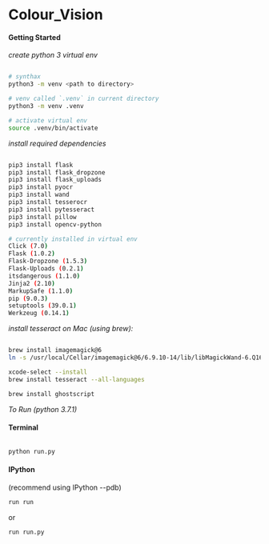 # Colour_Vision

#### Getting Started

*create python 3 virtual env*
```bash

# synthax
python3 -m venv <path to directory>

# venv called `.venv` in current directory
python3 -m venv .venv

# activate virtual env
source .venv/bin/activate

```

*install required dependencies*
```bash

pip3 install flask
pip3 install flask_dropzone 
pip3 install flask_uploads
pip3 install pyocr
pip3 install wand
pip3 install tesserocr
pip3 install pytesseract
pip3 install pillow
pip3 install opencv-python

# currently installed in virtual env
Click (7.0)
Flask (1.0.2)
Flask-Dropzone (1.5.3)
Flask-Uploads (0.2.1)
itsdangerous (1.1.0)
Jinja2 (2.10)
MarkupSafe (1.1.0)
pip (9.0.3)
setuptools (39.0.1)
Werkzeug (0.14.1)

```

*install tesseract on Mac (using brew):*
```bash

brew install imagemagick@6
ln -s /usr/local/Cellar/imagemagick@6/6.9.10-14/lib/libMagickWand-6.Q16.6.dylib  /usr/local/lib/libMagickWand.dylib

xcode-select --install
brew install tesseract --all-languages

brew install ghostscript

```


*To Run (python 3.7.1)*

#### Terminal ####
```bash

python run.py 

```
#### IPython #### 
(recommend using IPython --pdb)
```python 
run run
```
or
```python 
run run.py
```

